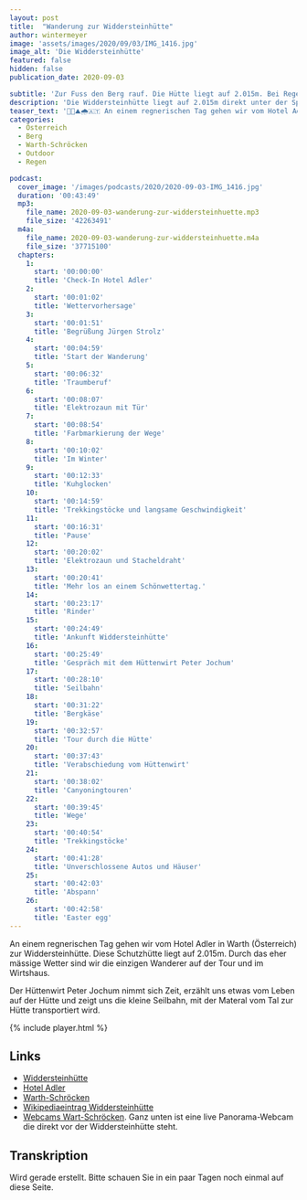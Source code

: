 ```yaml
---
layout: post
title:  "Wanderung zur Widdersteinhütte"
author: wintermeyer
image: 'assets/images/2020/09/03/IMG_1416.jpg'
image_alt: 'Die Widdersteinhütte'
featured: false
hidden: false
publication_date: 2020-09-03

subtitle: 'Zur Fuss den Berg rauf. Die Hütte liegt auf 2.015m. Bei Regen.'
description: 'Die Widdersteinhütte liegt auf 2.015m direkt unter der Spitze des Großen Widdersteins. Zusammen mit meinem Guide Jürgen Strolz gehe ich vom Hotel Adler aus zur Hütte. Das Hotel Adler befindet sich im Ort Warth in Österreich. #warthschröcken #atemderberge'
teaser_text: '👨‍🥾⛰🌧🇦🇹 An einem regnerischen Tag gehen wir vom Hotel Adler in Warth (Österreich) zur Widdersteinhütte. Diese Schutzhütte liegt auf 2.015m. Dort kehren wir ein. Der Hüttenwirt Peter Jochum erzählt uns etwas vom Leben auf der Hütte und zeigt uns die kleine Seilbahn, mit der Materal vom Tal zur Hütte transportiert wird.'
categories: 
  - Österreich
  - Berg
  - Warth-Schröcken
  - Outdoor
  - Regen

podcast:
  cover_image: '/images/podcasts/2020/2020-09-03-IMG_1416.jpg'
  duration: '00:43:49'
  mp3:
    file_name: 2020-09-03-wanderung-zur-widdersteinhuette.mp3
    file_size: '42263491'
  m4a:
    file_name: 2020-09-03-wanderung-zur-widdersteinhuette.m4a
    file_size: '37715100'
  chapters:
    1:
      start: '00:00:00'
      title: 'Check-In Hotel Adler'
    2:
      start: '00:01:02'
      title: 'Wettervorhersage'
    3:
      start: '00:01:51'
      title: 'Begrüßung Jürgen Strolz'
    4:
      start: '00:04:59'
      title: 'Start der Wanderung'
    5:
      start: '00:06:32'
      title: 'Traumberuf'
    6:
      start: '00:08:07'
      title: 'Elektrozaun mit Tür'
    7:
      start: '00:08:54'
      title: 'Farbmarkierung der Wege'
    8:
      start: '00:10:02'
      title: 'Im Winter'
    9:
      start: '00:12:33'
      title: 'Kuhglocken'
    10:
      start: '00:14:59'
      title: 'Trekkingstöcke und langsame Geschwindigkeit'
    11:
      start: '00:16:31'
      title: 'Pause'
    12:
      start: '00:20:02'
      title: 'Elektrozaun und Stacheldraht'
    13:
      start: '00:20:41'
      title: 'Mehr los an einem Schönwettertag.'
    14:
      start: '00:23:17'
      title: 'Rinder'
    15:
      start: '00:24:49'
      title: 'Ankunft Widdersteinhütte'
    16:
      start: '00:25:49'
      title: 'Gespräch mit dem Hüttenwirt Peter Jochum'
    17:
      start: '00:28:10'
      title: 'Seilbahn'
    18:
      start: '00:31:22'
      title: 'Bergkäse'
    19:
      start: '00:32:57'
      title: 'Tour durch die Hütte'
    20:
      start: '00:37:43'
      title: 'Verabschiedung vom Hüttenwirt'
    21:
      start: '00:38:02'
      title: 'Canyoningtouren'
    22:
      start: '00:39:45'
      title: 'Wege'
    23:
      start: '00:40:54'
      title: 'Trekkingstöcke'
    24:
      start: '00:41:28'
      title: 'Unverschlossene Autos und Häuser'
    25:
      start: '00:42:03'
      title: 'Abspann'
    26:
      start: '00:42:58'
      title: 'Easter egg'
---
```


An einem regnerischen Tag gehen wir vom Hotel Adler in Warth (Österreich) zur Widdersteinhütte. Diese Schutzhütte liegt auf 2.015m. Durch das eher mässige Wetter sind wir die einzigen Wanderer auf der Tour und im Wirtshaus. 

Der Hüttenwirt Peter Jochum nimmt sich Zeit, erzählt uns etwas vom Leben auf der Hütte und zeigt uns die kleine Seilbahn, mit der Materal vom Tal zur Hütte transportiert wird.

{% include player.html %}

## Links

- [Widdersteinhütte](http://widderstein-huette.at)
- [Hotel Adler](https://www.hoteladler.at)
- [Warth-Schröcken](https://www.warth-schroecken.at/)
- [Wikipediaeintrag Widdersteinhütte](https://de.wikipedia.org/wiki/Widdersteinhütte)
- [Webcams Wart-Schröcken](https://www.warth-schroecken.at/de/region-arlberg/webcams-in-warth-schroecken.html). Ganz unten ist eine live Panorama-Webcam die direkt vor der Widdersteinhütte steht.

## Transkription

Wird gerade erstellt. Bitte schauen Sie in ein paar Tagen noch einmal auf diese Seite.